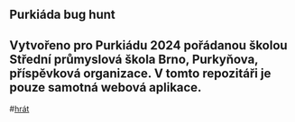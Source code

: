 ## Purkiáda bug hunt

Vytvořeno pro Purkiádu 2024 pořádanou školou Střední průmyslová škola Brno, Purkyňova, příspěvková organizace.
V tomto repozitáři je pouze samotná webová aplikace.
---
#[hrát](https://purkiada2024.netlify.app/)
